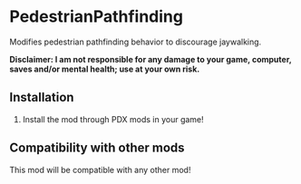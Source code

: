 # PedestrianPathfinding
 Modifies pedestrian pathfinding behavior to discourage jaywalking.

**Disclaimer: I am not responsible for any damage to your game, computer, saves and/or mental health; use at your own risk.**

## Installation
1. Install the mod through PDX mods in your game!

## Compatibility with other mods
This mod will be compatible with any other mod!
